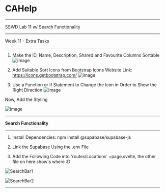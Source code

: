 # CAHelp
---------

SSWD Lab 11 w/ Search Functionality

---------

Week 11 - Extra Tasks

---------

1. Make the ID, Name, Description, Shared and Favourite Columns Sortable
![image](https://github.com/UselessPlank/CAHelp/assets/114073566/8b8722b7-8996-4f0d-91cf-af3420cfbdf9)

2. Add Suitable Sort Icons from Bootstrap Icons
   Website Link: https://icons.getbootstrap.com/
![image](https://github.com/UselessPlank/CAHelp/assets/114073566/da9e47a9-9f77-42bd-81e3-282e698be95e)

3. Use a Function or If Statement to Change the Icon in Order to Show the Right Direction
   ![image](https://github.com/UselessPlank/CAHelp/assets/114073566/f376c380-7f97-457b-9d60-881c0329c373)

Now, Add the Styling

   ![image](https://github.com/UselessPlank/CAHelp/assets/114073566/859f0f29-2647-434d-a541-426b133d2962)


---------

**Search Functionality**

---------

1. Install Dependencies: npm install @supabase/supabase-js
   
2. Link the Supabase Using the .env File
   
3. Add the Following Code into 'routes/Locations' +page.svelte, the other file on here show's where :D

![SearchBar1](https://github.com/UselessPlank/CAHelp/assets/114073566/af93076b-412a-4825-9e13-6d4b94f4c23e)

![SearchBar2](https://github.com/UselessPlank/CAHelp/assets/114073566/ce0696a8-c485-4a07-bcc2-ba87985bb8d3)



---------



